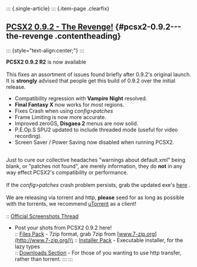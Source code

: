 ::: {.single-article}
::: {.item-page .clearfix}
## [PCSX2 0.9.2 - The Revenge!](/156-pcsx2-0-9-2-the-revenge.html) {#pcsx2-0.9.2---the-revenge .contentheading}

::: {style="text-align:center;"}
:::

**PCSX2 0.9.2 R2** is now available\
\
This fixes an assortment of issues found briefly after 0.9.2\'s original
launch. It is **strongly** advised that people get this build of 0.9.2
over the initial release.

-   Compatibility regression with **Vampire Night** resolved.
-   **Final Fantasy X** now works for *most* regions.
-   Fixes Crash when using *config\>patches*
-   Frame Limiting is now more accurate.
-   Improved zeroGS, **Disgaea 2** menus are now solid.
-   P.E.Op.S SPU2 updated to include threaded mode (useful for video
    recording).
-   Screen Saver / Power Saving now disabled when running PCSX2.

\
Just to cure our collective headaches \"warnings about default.xml\"
being blank, or \"patches not found\", are merely information, they do
**not** in any way effect PCSX2\'s compatibility or performance.\
\
If the *config\>patches* crash problem persists, grab the updated exe\'s
[here](/download/viewcategory/34-pcsx2-v0-9-2.html) .\
\
We are releasing via torrent and http, **please** seed for as long as
possible with the torrents, we recommend
[uTorrent](http://www.utorrent.com/) as a client!\
\
:: [Official Screenshots
Thread](http://forums.ngemu.com/pcsx2-official-forum/80878-post-your-pcsx2-0-9-2-screenshots-here.html)
- Post your shots from PCSX2 0.9.2 here!\
:: [Files Pack](/download/viewcategory/34-pcsx2-v0-9-2.html) - 7zip
format, grab 7zip from [www.7-zip.org](http://www.7-zip.org/)\
:: [Installer Pack](/download/viewcategory/34-pcsx2-v0-9-2.html) -
Executable installer, for the lazy types\
:: [Downloads Section](/download/viewcategory/34-pcsx2-v0-9-2.html) -
For those of you wanting to use http transfer, rather than torrent.
:::
:::
